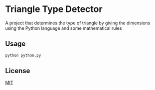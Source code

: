 # Triangle Type Detector
A project that determines the type of triangle by giving the dimensions using the Python language and some mathematical rules

## Usage

```bash
python python.py
```
## License
[MIT](https://choosealicense.com/licenses/mit/)
